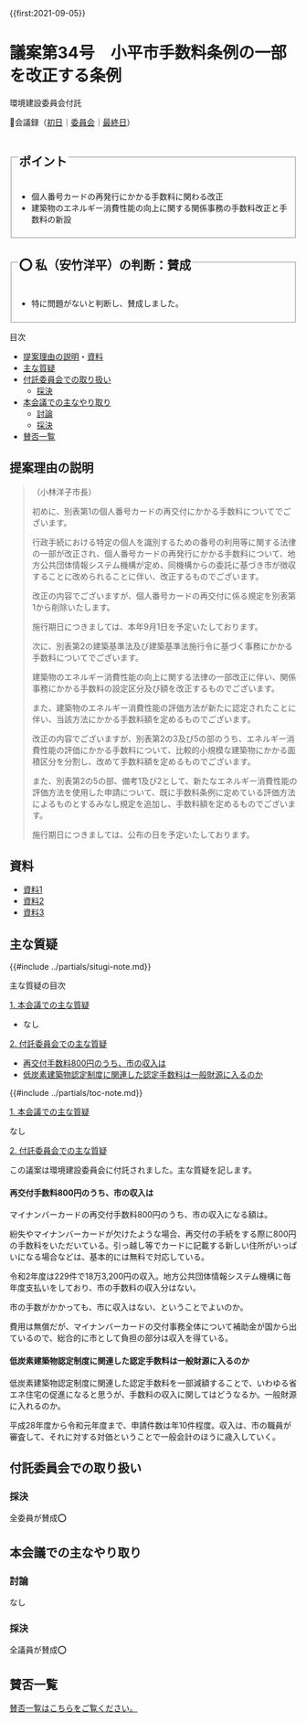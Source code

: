 {{first:2021-09-05}}

# 議案第34号　小平市手数料条例の一部を改正する条例

<i class="fa fa-gavel" aria-hidden="true"></i> 環境建設委員会付託

<p id="read-kaigiroku">📄会議録（<a href="https://ssp.kaigiroku.net/tenant/kodaira/SpMinuteView.html?council_id=1225&schedule_id=2&minute_id=230&is_search=true">初日</a>｜<a href="https://ssp.kaigiroku.net/tenant/kodaira/SpMinuteView.html?council_id=1238&schedule_id=2&minute_id=150&is_search=true">委員会</a>｜<a href="https://ssp.kaigiroku.net/tenant/kodaira/SpMinuteView.html?council_id=1225&schedule_id=6&minute_id=14&is_search=true">最終日</a>）</p>

<fieldset class="pnt">
  <legend><h2>ポイント</h2></legend>

- 個人番号カードの再発行にかかる手数料に関わる改正
- 建築物のエネルギー消費性能の向上に関する関係事務の手数料改正と手数料の新設

</fieldset>

<fieldset class="sanpi">
  <legend><h2>⭕️ 私（安竹洋平）の判断：賛成</h2></legend>

- 特に問題がないと判断し、賛成しました。

</fieldset>

<div class="toc">

目次

- [提案理由の説明](#提案理由の説明)・[資料](#資料)
- [主な質疑](#主な質疑)
- [付託委員会での取り扱い](#付託委員会での取り扱い)
  - [採決](#採決)
- [本会議での主なやり取り](#本会議での主なやり取り)
  - [討論](#討論)
  - [採決](#採決-1)
- [賛否一覧](#賛否一覧)

</div>

## 提案理由の説明

>（小林洋子市長）
>
> 初めに、別表第1の個人番号カードの再交付にかかる手数料についてでございます。
> 
> 行政手続における特定の個人を識別するための番号の利用等に関する法律の一部が改正され、個人番号カードの再発行にかかる手数料について、地方公共団体情報システム機構が定め、同機構からの委託に基づき市が徴収することに改められることに伴い、改正するものでございます。
>
> 改正の内容でございますが、個人番号カードの再交付に係る規定を別表第1から削除いたします。
>
> 施行期日につきましては、本年9月1日を予定いたしております。
>
> 次に、別表第2の建築基準法及び建築基準法施行令に基づく事務にかかる手数料についてでございます。
>
> 建築物のエネルギー消費性能の向上に関する法律の一部改正に伴い、関係事務にかかる手数料の設定区分及び額を改正するものでございます。
>
> また、建築物のエネルギー消費性能の評価方法が新たに認定されたことに伴い、当該方法にかかる手数料額を定めるものでございます。
>
> 改正の内容でございますが、別表第2の3及び5の部のうち、エネルギー消費性能の評価にかかる手数料について、比較的小規模な建築物にかかる面積区分を分割し、改めて手数料額を定めるものでございます。
>
> また、別表第2の5の部、備考1及び2として、新たなエネルギー消費性能の評価方法を使用した申請について、既に手数料条例に定めている評価方法によるものとするみなし規定を追加し、手数料額を定めるものでございます。
>
> 施行期日につきましては、公布の日を予定いたしております。

## 資料
- [資料1](https://ssp.kaigiroku.net/tenant/kodaira/SpMaterial.html?tenant_id=165&power_user=false&view_years=&council_id=1228&schedule_id=82&minute_id=1&is_search=true#)
- [資料2](https://ssp.kaigiroku.net/tenant/kodaira/SpMaterial.html?tenant_id=165&power_user=false&view_years=&council_id=1228&schedule_id=82&minute_id=1&is_search=true#)
- [資料3](https://ssp.kaigiroku.net/tenant/kodaira/SpMaterial.html?tenant_id=165&power_user=false&view_years=&council_id=1228&schedule_id=82&minute_id=1&is_search=true#)


<div class="ippan-situgi">

## 主な質疑
{{#include ../partials/situgi-note.md}}


<div class="toc">

主な質疑の目次

[1. 本会議での主な質疑](#1-本会議での主な質疑)

- なし

[2. 付託委員会での主な質疑](#2-付託委員会での主な質疑)

- [再交付手数料800円のうち、市の収入は](#再交付手数料800円のうち市の収入は)
- [低炭素建築物認定制度に関連した認定手数料は一般財源に入るのか](#低炭素建築物認定制度に関連した認定手数料は一般財源に入るのか)

{{#include ../partials/toc-note.md}}

</div>

<div class="situgi-heading" id="1-本会議での主な質疑"><a class="header" href="#1-本会議での主な質疑">1. 本会議での主な質疑</a></div>

なし

<div class="situgi-heading" id="2-付託委員会での主な質疑"><a class="header" href="#2-付託委員会での主な質疑">2. 付託委員会での主な質疑</a></div>

この議案は環境建設委員会に付託されました。主な質疑を記します。

#### 再交付手数料800円のうち、市の収入は

<div class="bln bleft yasutake" data-speaker="⭐️安竹洋平議員（一人会派の会）">

マイナンバーカードの再交付手数料800円のうち、市の収入になる額は。

</div>

<div class="bln bright" data-speaker="市民課長（山本）">

紛失やマイナンバーカードが欠けたような場合、再交付の手続をする際に800円の手数料をいただいている。引っ越し等でカードに記載する新しい住所がいっぱいになる場合などは、基本的には無料で対応している。

</div>

<div class="bln bright" data-speaker="市民課長（山本）">

令和2年度は229件で18万3,200円の収入。地方公共団体情報システム機構に毎年度支払いをしており、市の手数料の収入分はない。

</div>

<div class="bln bleft yasutake" data-speaker="⭐️安竹洋平議員（一人会派の会）">

市の手数がかかっても、市に収入はない、ということでよいのか。

</div>

<div class="bln bright" data-speaker="市民課長（山本）">

費用は無償だが、マイナンバーカードの交付事務全体について補助金が国から出ているので、総合的に市として負担の部分は収入を得ている。

</div>

#### 低炭素建築物認定制度に関連した認定手数料は一般財源に入るのか

<div class="bln bleft yasutake" data-speaker="⭐️安竹洋平議員（一人会派の会）">

低炭素建築物認定制度に関連した認定手数料を一部減額することで、いわゆる省エネ住宅の促進になると思うが、手数料の収入に関してはどうなるか。一般財源に入れるのか。

</div>

<div class="bln bright" data-speaker="市民課長（山本）">

平成28年度から令和元年度まで、申請件数は年10件程度。収入は、市の職員が審査して、それに対する対価ということで一般会計のほうに歳入していく。

</div>


</div>

## 付託委員会での取り扱い
### 採決
全委員が賛成⭕️

## 本会議での主なやり取り
### 討論
なし

### 採決
全議員が賛成⭕️

## 賛否一覧
[賛否一覧はこちらをご覧ください。](./index.md#賛否)

